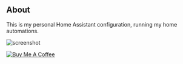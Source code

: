 ## About
This is my personal Home Assistant configuration, running my home automations.

<img src="https://github.com/hemantkamalakar/haconfigs/blob/master/screenshot.png" alt="screenshot">



<a href="https://www.buymeacoffee.com/UL6cGWgh8" target="_blank"><img src="https://bmc-cdn.nyc3.digitaloceanspaces.com/BMC-button-images/custom_images/orange_img.png" alt="Buy Me A Coffee" style="height: auto !important;width: auto !important;" ></a>
